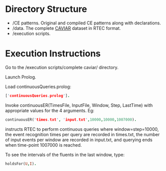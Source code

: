 # Directory Structure
- /CE patterns. Original and compiled CE patterns along with declarations.
- /data. The complete [CAVIAR](http://homepages.inf.ed.ac.uk/rbf/CAVIARDATA1/) dataset in RTEC format.
- /execution scripts. 

# Execution Instructions

Go to the /execution scripts/complete caviar/ directory.

Launch Prolog.

Load continuousQueries.prolog:
```prolog
['continuousQueries.prolog'].
```

Invoke continuousER(TimesFile, InputFile, Window, Step, LastTime) with appropriate values for the 4 arguments. Eg:

```prolog
continuousER('times.txt', 'input.txt',10000,10000,1007000).
```
instructs RTEC to perform continuous queries where window=step=10000, the event recognition times per query are recorded in times.txt, the number of input events per window are recorded in input.txt, and querying ends when time-point 1007000 is reached.

To see the intervals of the fluents in the last window, type:

```prolog
holdsFor(U,I).
```